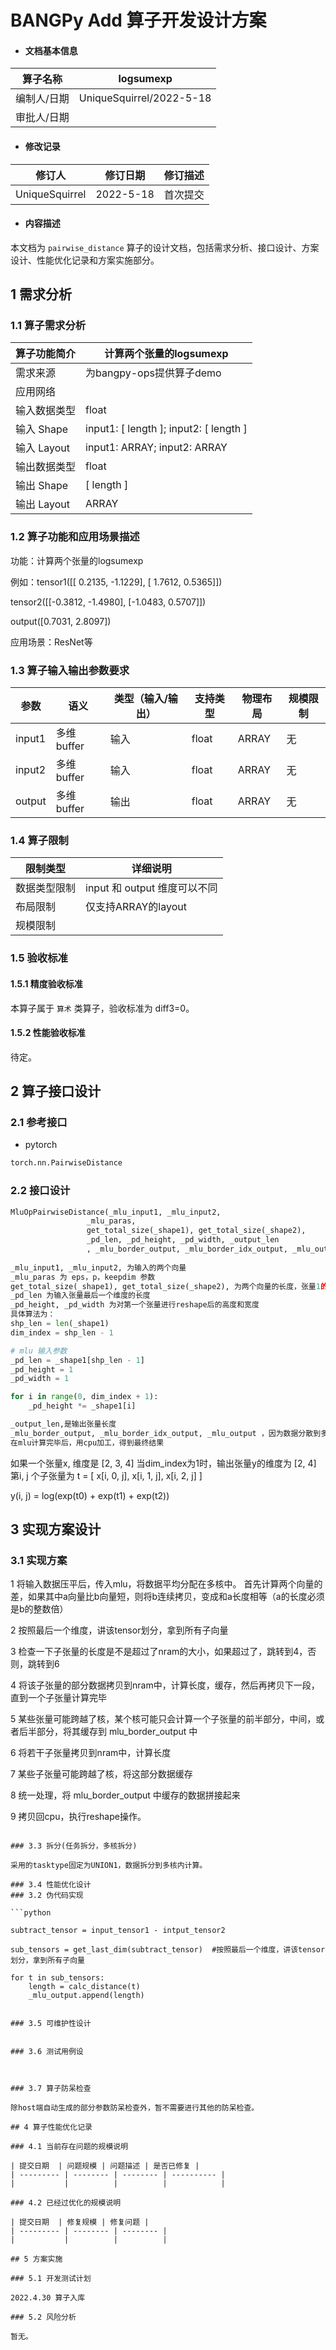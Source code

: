 # BANGPy Add 算子开发设计方案

- #### 文档基本信息

| 算子名称     | logsumexp              |
| ----------- | -------------- |
| 编制人/日期  | UniqueSquirrel/2022-5-18 |
| 审批人/日期  |              |

- #### 修改记录

| 修订人           | 修订日期    | 修订描述 |
| --------------- | ---------- | ------- |
| UniqueSquirrel  | 2022-5-18 | 首次提交 |

- #### 内容描述

本文档为 `pairwise_distance` 算子的设计文档，包括需求分析、接口设计、方案设计、性能优化记录和方案实施部分。

## 1 需求分析

### 1.1 算子需求分析

| 算子功能简介               | 计算两个张量的logsumexp                  |
| ------------------------ | ----------------------------------------|
| 需求来源                  | 为bangpy-ops提供算子demo                  |
| 应用网络                  |                                  |
| 输入数据类型               | float                             |
| 输入 Shape                | input1: [ length ]; input2: [ length ]  |
| 输入 Layout               | input1: ARRAY; input2: ARRAY            |
| 输出数据类型               | float                              |
| 输出 Shape                | [ length ]                               |
| 输出 Layout               | ARRAY                                    |

### 1.2 算子功能和应用场景描述

功能：计算两个张量的logsumexp

例如：tensor1([[ 0.2135, -1.1229],
        [ 1.7612,  0.5365]])

tensor2([[-0.3812, -1.4980],
        [-1.0483,  0.5707]])

output([0.7031, 2.8097])

应用场景：ResNet等

### 1.3 算子输入输出参数要求

| 参数   | 语义                  | 类型（输入/输出）| 支持类型     | 物理布局 | 规模限制      |
| ------ | --------------------- | -------------    | -----------  | ------   | --------      |
| input1 | 多维buffer | 输入     |  float           | ARRAY        |  无      | --------      |
| input2 | 多维buffer | 输入     |  float           | ARRAY        |  无      | --------      |
| output | 多维buffer | 输出     |  float           | ARRAY        |  无      | --------      |

### 1.4 算子限制

| 限制类型       | 详细说明                    |
| ------------   | -----------------------     |
| 数据类型限制   | input 和 output 维度可以不同|
| 布局限制       | 仅支持ARRAY的layout         |
| 规模限制       |                             |

### 1.5 验收标准

#### 1.5.1 精度验收标准

本算子属于 `算术` 类算子，验收标准为 diff3=0。

#### 1.5.2 性能验收标准

待定。

## 2 算子接口设计

### 2.1 参考接口

- pytorch

```python
torch.nn.PairwiseDistance
```

### 2.2 接口设计

```python
MluOpPairwiseDistance(_mlu_input1, _mlu_input2,
                 _mlu_paras, 
                 get_total_size(_shape1), get_total_size(_shape2),
                 _pd_len, _pd_height, _pd_width, _output_len
                 , _mlu_border_output, _mlu_border_idx_output, _mlu_output)
				 
_mlu_input1, _mlu_input2, 为输入的两个向量
_mlu_paras 为 eps，p，keepdim 参数 
get_total_size(_shape1), get_total_size(_shape2), 为两个向量的长度，张量1的长度永远不小于张量2
_pd_len 为输入张量最后一个维度的长度
_pd_height, _pd_width 为对第一个张量进行reshape后的高度和宽度
具体算法为：
shp_len = len(_shape1)
dim_index = shp_len - 1

# mlu 输入参数
_pd_len = _shape1[shp_len - 1]
_pd_height = 1
_pd_width = 1

for i in range(0, dim_index + 1):
    _pd_height *= _shape1[i]

_output_len,是输出张量长度
_mlu_border_output, _mlu_border_idx_output, _mlu_output ，因为数据分散到多核中，这几个用于存放输出结果，
在mlu计算完毕后，用cpu加工，得到最终结果

```

如果一个张量x, 维度是 [2, 3, 4]
当dim_index为1时，输出张量y的维度为 [2, 4]
第i, j 个子张量为
t = [
x[i, 0, j], 
x[i, 1, j], 
x[i, 2, j] 
]

y(i, j) = log(exp(t0) + exp(t1) + exp(t2))

## 3 实现方案设计

### 3.1 实现方案

1 将输入数据压平后，传入mlu，将数据平均分配在多核中。
首先计算两个向量的差，如果其中a向量比b向量短，则将b连续拷贝，变成和a长度相等（a的长度必须是b的整数倍）

2 按照最后一个维度，讲该tensor划分，拿到所有子向量

3 检查一下子张量的长度是不是超过了nram的大小，如果超过了，跳转到4，否则，跳转到6

4 将该子张量的部分数据拷贝到nram中，计算长度，缓存，然后再拷贝下一段，直到一个子张量计算完毕

5 某些张量可能跨越了核，某个核可能只会计算一个子张量的前半部分，中间，或者后半部分，将其缓存到 mlu_border_output 中

6 将若干子张量拷贝到nram中，计算长度

7 某些子张量可能跨越了核，将这部分数据缓存

8 统一处理，将 mlu_border_output 中缓存的数据拼接起来

9 拷贝回cpu，执行reshape操作。

```

### 3.3 拆分(任务拆分，多核拆分)

采用的tasktype固定为UNION1，数据拆分到多核内计算。

### 3.4 性能优化设计
### 3.2 伪代码实现

```python

subtract_tensor = input_tensor1 - intput_tensor2

sub_tensors = get_last_dim(subtract_tensor)  #按照最后一个维度，讲该tensor划分，拿到所有子向量

for t in sub_tensors:
    length = calc_distance(t)
    _mlu_output.append(length)


### 3.5 可维护性设计


### 3.6 测试用例设



### 3.7 算子防呆检查

除host端自动生成的部分参数防呆检查外，暂不需要进行其他的防呆检查。

## 4 算子性能优化记录

### 4.1 当前存在问题的规模说明

| 提交日期  | 问题规模 | 问题描述 | 是否已修复 |
| --------- | -------- | -------- | ---------- |
|           |          |          |            |

### 4.2 已经过优化的规模说明

| 提交日期  | 修复规模 | 修复问题 |
| --------- | -------- | -------- |
|           |          |          |

## 5 方案实施

### 5.1 开发测试计划

2022.4.30 算子入库

### 5.2 风险分析

暂无。